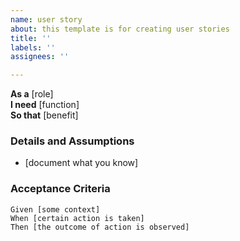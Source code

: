 ```yaml
---
name: user story
about: this template is for creating user stories
title: ''
labels: ''
assignees: ''

---
```


**As a** [role]  
 **I need** [function]  
 **So that** [benefit]  
   
 ### Details and Assumptions
 * [document what you know]
   
 ### Acceptance Criteria  
  
 ```gherkin
 Given [some context]
 When [certain action is taken]
 Then [the outcome of action is observed]
 ```
